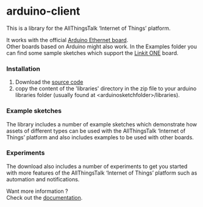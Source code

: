 arduino-client
==============

This is a library for the AllThingsTalk ‘Internet of Things’ platform.  

It works with the official [Arduino Ethernet board](http://arduino.cc/en/Main/ArduinoBoardEthernet).  
Other boards based on Arduino might also work. In the Examples folder you can find some sample sketches which support the [Linkit ONE](http://www.seeedstudio.com/depot/LinkIt-ONE-p-2017.html) board.




### Installation
  1. Download the [source code](https://github.com/allthingstalk/arduino-client/archive/master.zip)
  2. copy the content of the 'libraries' directory in the zip file to your arduino libraries folder (usually found at &lt;arduinosketchfolder>/libraries).
  
### Example sketches

The library includes a number of example sketches which demonstrate how assets of different types can be used with the AllThingsTalk ‘Internet of Things’ platform and also includes examples to be used with other boards.

### Experiments

The download also includes a number of experiments to get you started with more features of  the AllThingsTalk ‘Internet of Things’ platform such as automation and notifications.

 

Want more information ?  
Check out the [documentation](http://docs.smartliving.io/API/Arduino).

